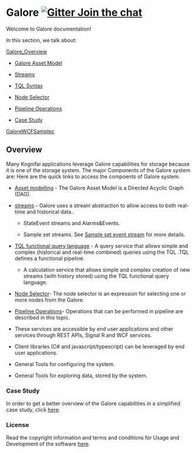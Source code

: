   
# Galore    [![Gitter Join the chat](https://badges.gitter.im/Join%20Chat.svg)](https://gitter.im/kognifai/Lobby)

Welcome to Galore documentation!

In this section, we talk about:

 [Galore_Overview](#Overview)

  - [Galore Asset Model](https://github.com/kognifai/Galore/blob/master/SDK-documentation/TQL.md)

  - [Streams](https://github.com/kognifai/Galore/blob/master/SDK-documentation/streams.md)

  - [TQL Syntax](https://github.com/kognifai/Galore/blob/master/SDK-documentation/TQL%20Syntax.md)

  - [Node Selector](https://github.com/kognifai/Galore/blob/master/SDK-documentation/Node%20Selector.md)
 
  - [Pipeline Operations](https://github.com/kognifai/Galore/blob/master/SDK-documentation/Pipeline%20Operations.md)

  - [Case Study](https://github.com/kognifai/Galore/blob/master/SDK-documentation/casestudy.md)
  
[GaloreWCFSamplec](https://github.com/kognifai/Galore/tree/master/GaloreWCFSample)

## Overview

Many Kognifai applications leverage Galore capabilities for storage because it is one of the storage system. The major Components of the Galore system are: Here are the quick links to access the compoents of Galore system.

  - [Asset modelling](https://github.com/kognifai/Galore/blob/master/SDK-documentation/TQL.md) - The Galore Asset Model is a Directed Acyclic Graph (DAG).
  
  - [streams](https://github.com/kognifai/Galore/blob/master/SDK-documentation/streams.md) - Galore uses a stream abstraction to allow access to both real-time and historical data..

    -   StateEvent streams and Alarms&Events.

    -   Sample set streams. See [Sample set event stream](https://github.com/kognifai/Galore/blob/master/SDK-documentation/streams.md)           for more details.
    
-  [TQL functional query language](https://github.com/kognifai/Galore/blob/master/SDK-documentation/TQL%20Syntax.md) - A query service that allows simple and complex (historical and real-time combined) queries using the TQL .TQL defines a functional pipeline. 

   -   A calculation service that allows simple and complex creation of new streams (with  history stored) using the TQL functional query language.

- [Node Selector](https://github.com/kognifai/Galore/blob/master/SDK-documentation/Node%20Selector.md)- The node selector is an expression for selecting one or more nodes from the Galore.

 - [Pipeline Operations](https://github.com/kognifai/Galore/blob/master/SDK-documentation/Pipeline%20Operations.md)- Operations that can be performed in pipeline are described in this topic.
 
- These services are accessible by end user applications and other services through REST APIs, Signal R and WCF services.

-   Client libraries (C\# and javascript/typescript) can be leveraged by end user applications.

-   General Tools for configuring the system.

-   General Tools for exploring data, stored by the system.
 
 

### Case Study
In order to get a better overview of the Galore capabilities in a simplified case study, click [here](https://github.com/kognifai/Galore/blob/master/SDK-documentation/casestudy.md).

### License
Read the copyright information and terms and conditions for Usage and Development of the software [here](https://github.com/kognifai/Kognifai/blob/master/License.md#copyright--year-kongsberg-digital-as).

